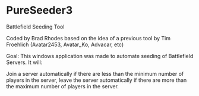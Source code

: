 PureSeeder3
===========

Battlefield Seeding Tool

Coded by Brad Rhodes based on the idea of a previous tool by Tim Froehlich (Avatar2453, Avatar_Ko, Advacar, etc)

Goal: This windows application was made to automate seeding of Battlefield Servers. It will:

Join a server automatically if there are less than the minimum number of players in the server, leave the server automatically if there are more than the maximum number of players in the server.
